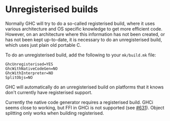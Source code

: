 # Unregisterised builds



Normally GHC will try to do a so-called registerised build, where it uses various architecture and OS specific knowledge to get more efficient code. However, on an architecture where this information has not been created, or has not been kept up-to-date, it is necessary to do an unregisterised build, which uses just plain old portable C.



To do an unregisterised build, add the following to your `mk/build.mk` file:


```wiki
GhcUnregisterised=YES                                                     
GhcWithNativeCodeGen=NO                                                   
GhcWithInterpreter=NO                                                     
SplitObjs=NO
```


GHC will automatically do an unregisterised build on platforms that it knows don't currently have registerised support.



Currently the native code generator requires a registerised build. GHCi seems close to working, but FFI in GHCi is not supported (see [\#631](https://gitlab.staging.haskell.org/ghc/ghc/issues/631)). Object splitting only works when building registerised.


